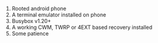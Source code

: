 1. Rooted android phone
1. A terminal emulator installed on phone
1. Busybox v1.20+
1. A working CWM, TWRP or 4EXT based recovery installed
1. Some patience